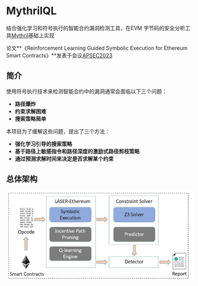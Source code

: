 # MythrilQL

结合强化学习和符号执行的智能合约漏洞检测工具，在EVM 字节码的安全分析工具[Mythril](https://github.com/Consensys/mythril)基础上实现

论文**《Reinforcement Learning Guided Symbolic Execution for Ethereum Smart Contracts》**发表于会议[APSEC2023](https://conf.researchr.org/home/apsec-2023)

## 简介

使用符号执行技术来检测智能合约中的漏洞通常会面临以下三个问题：

+ **路径爆炸**
+  **约束求解困难**
+ **搜索策略简单**

本项目为了缓解这些问题，提出了三个方法：

+ **强化学习引导的搜索策略**
+ **基于路径上敏感指令和路径深度的激励式路径剪枝策略**
+ **通过预测求解时间来决定是否求解某个约束**

## 总体架构

![截图1](README.assets/截图1.png)





